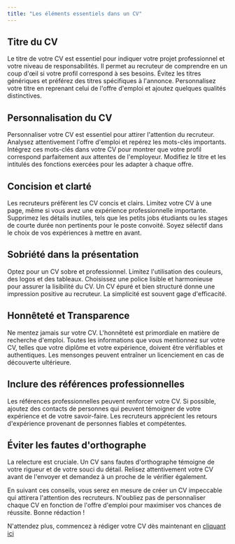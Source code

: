 ```yaml
---
title: "Les éléments essentiels dans un CV"
---
```

## Titre du CV

Le titre de votre CV est essentiel pour indiquer votre projet professionnel et votre niveau de responsabilités. Il permet au recruteur de comprendre en un coup d'œil si votre profil correspond à ses besoins. Évitez les titres génériques et préférez des titres spécifiques à l'annonce. Personnalisez votre titre en reprenant celui de l'offre d'emploi et ajoutez quelques qualités distinctives.

## Personnalisation du CV

Personnaliser votre CV est essentiel pour attirer l'attention du recruteur. Analysez attentivement l'offre d'emploi et repérez les mots-clés importants. Intégrez ces mots-clés dans votre CV pour montrer que votre profil correspond parfaitement aux attentes de l'employeur. Modifiez le titre et les intitulés des fonctions exercées pour les adapter à chaque offre.

## Concision et clarté

Les recruteurs préfèrent les CV concis et clairs. Limitez votre CV à une page, même si vous avez une expérience professionnelle importante. Supprimez les détails inutiles, tels que les petits jobs étudiants ou les stages de courte durée non pertinents pour le poste convoité. Soyez sélectif dans le choix de vos expériences à mettre en avant.

## Sobriété dans la présentation

Optez pour un CV sobre et professionnel. Limitez l'utilisation des couleurs, des logos et des tableaux. Choisissez une police lisible et harmonieuse pour assurer la lisibilité du CV. Un CV épuré et bien structuré donne une impression positive au recruteur. La simplicité est souvent gage d'efficacité.

## Honnêteté et Transparence

Ne mentez jamais sur votre CV. L'honnêteté est primordiale en matière de recherche d'emploi. Toutes les informations que vous mentionnez sur votre CV, telles que votre diplôme et votre expérience, doivent être vérifiables et authentiques. Les mensonges peuvent entraîner un licenciement en cas de découverte ultérieure.

## Inclure des références professionnelles

Les références professionnelles peuvent renforcer votre CV. Si possible, ajoutez des contacts de personnes qui peuvent témoigner de votre expérience et de votre savoir-faire. Les recruteurs apprécient les retours d'expérience provenant de personnes fiables et compétentes.

## Éviter les fautes d'orthographe

La relecture est cruciale. Un CV sans fautes d'orthographe témoigne de votre rigueur et de votre souci du détail. Relisez attentivement votre CV avant de l'envoyer et demandez à un proche de le vérifier également.

En suivant ces conseils, vous serez en mesure de créer un CV impeccable qui attirera l'attention des recruteurs. N'oubliez pas de personnaliser chaque CV en fonction de l'offre d'emploi pour maximiser vos chances de réussite. Bonne rédaction !

N'attendez plus, commencez à rédiger votre CV dès maintenant en [cliquant ici](/create-cv)